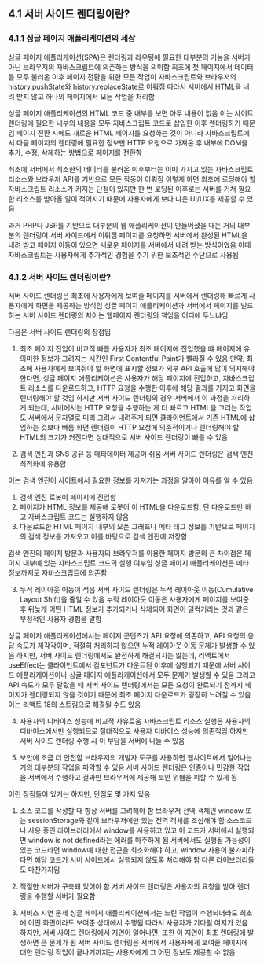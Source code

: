 ## 4.1 서버 사이드 렌더링이란?

### 4.1.1 싱글 페이지 애플리케이션의 세상

싱글 페이지 애플리케이션(SPA)은 렌더링과 라우팅에 필요한 대부분의 기능을 서버가 아닌 브라우저의 자바스크립트에 의존하는 방식을 의미함
최초에 첫 페이지에서 데이터를 모두 불러온 이후 페이지 전환을 위한 모든 작업이 자바스크립트와 브라우저의 history.pushState와 history.replaceState로 이뤄짐
따라서 서버에서 HTML을 내려 받지 않고 하나의 페이지에서 모든 작업을 처리함

싱글 페이지 애플리케이션의 HTML 코드 중 <body /> 내부를 보면 아무 내용이 없음
이는 사이트 렌더링에 필요한 <body /> 내부의 내용을 모두 자바스크립트 코드로 삽입한 이후 렌더링하기 때문임
페이지 전환 시에도 새로운 HTML 페이지를 요청하는 것이 아니라 자바스크립트에서 다음 페이지의 렌더링에 필요한 정보만 HTTP 요청으로 가져온 후 <body /> 내부에 DOM을 추가, 수정, 삭제하는 방법으로 페이지를 전환함

최초에 서버에서 최소한의 데이터를 불러온 이후부터는 이미 가지고 있는 자바스크립트 리소스와 브라우저 API를 기반으로 모든 작동이 이뤄짐
이렇게 하면 최초에 로딩해야 할 자바스크립트 리소스가 커지는 단점이 있지만 한 번 로딩된 이후로는 서버를 거쳐 필요한 리소스를 받아올 일이 적어지기 때문에 사용자에게 보다 나은 UI/UX를 제공할 수 있음

과거 PHP나 JSP를 기반으로 대부분의 웹 애플리케이션이 만들어졌을 때는 거의 대부분의 렌더링이 서버 사이드에서 이뤄짐
페이지를 요청하면 서버에서 완성된 HTML을 내려 받고 페이지 이동이 있으면 새로운 페이지를 서버에서 내려 받는 방식이었음
이때 자바스크립트는 사용자에게 추가적인 경험을 주기 위한 보조적인 수단으로 사용됨

### 4.1.2 서버 사이드 렌더링이란?

서버 사이드 렌더링은 최초에 사용자에게 보여줄 페이지를 서버에서 렌더링해 빠르게 사용자에게 화면을 제공하는 방식임
싱글 페이지 애플리케이션과 서버에서 페이지를 빌드하는 서버 사이드 렌더링의 차이는 웹페이지 렌더링의 책임을 어디에 두느냐임

다음은 서버 사이드 렌더링의 장점임

1. 최초 페이지 진입이 비교적 빠름
   사용자가 최초 페이지에 진입했을 떄 페이지에 유의미한 정보가 그려지는 시간인 First Contentful Paint가 빨라질 수 있음
   만약, 최초에 사용자에게 보여줘야 할 화면에 표시할 정보가 외부 API 호출에 많이 의지해야 한다면, 싱글 페이지 애플리케이션은 사용자가 해당 페이지에 진입하고, 자바스크립트 리소스를 다운로드하고, HTTP 요청을 수행한 이후에 해당 결과를 가지고 화면을 렌더링해야 할 것임
   하지만 서버 사이드 렌더링의 경우 서버에서 이 과정을 처리하게 되는데, 서버에서는 HTTP 요청을 수행하는 게 더 빠르고 HTML을 그리는 작업도 서버에서 문자열로 미리 그려서 내려주게 되면 클라이언트에서 기존 HTML에 삽입하는 것보다 빠름
   화면 렌더링이 HTTP 요청에 의존적이거나 렌더링해야 할 HTML의 크기가 커진다면 상대적으로 서버 사이드 렌더링이 빠를 수 있음

2. 검색 엔진과 SNS 공유 등 메타데이터 제공이 쉬움
   서버 사이드 렌더링은 검색 엔진 최적화에 유용함

이는 검색 엔진이 사이트에서 필요한 정보를 가져가는 과정을 알아야 이유를 알 수 있음

1. 검색 엔진 로봇이 페이지에 진입함
2. 페이지가 HTML 정보를 제공해 로봇이 이 HTML을 다운로드함, 단 다운로드만 하고 자바스크립트 코드는 실행하지 않음
3. 다운로드한 HTML 페이지 내부의 오픈 그래프나 메타 태그 정보를 기반으로 페이지의 검색 정보를 가져오고 이를 바탕으로 검색 엔진에 저장함

검색 엔진의 페이지 방문과 사용자의 브라우저를 이용한 페이지 방문의 큰 차이점은 페이지 내부에 있는 자바스크립트 코드의 실행 여부임
싱글 페이지 애플리케이션은 메타 정보까지도 자바스크립트에 의존함

3. 누적 레이아웃 이동이 적음
   서버 사이드 렌더링은 누적 레이아웃 이동(Cumulative Layout Shift)을 줄일 수 있음
   누적 레이아웃 이동은 사용자에게 페이지를 보여준 후 뒤늦게 어떤 HTML 정보가 추가되거나 삭제되어 화면이 덜컥거리는 것과 같은 부정적인 사용자 경험을 말함

싱글 페이지 애플리케이션에서는 페이지 콘텐츠가 API 요청에 의존하고, API 요청의 응답 속도가 제각각이며, 적절히 처리하지 않으면 누적 레이아웃 이동 문제가 발생할 수 있음
하지만, 서버 사이드 렌더링에서도 완전하게 해결되지는 않는데, 리액트에서 useEffect는 클라이언트에서 컴포넌트가 마운트된 이후에 실행되기 때문에 서버 사이드 애플리케이션이나 싱글 페이지 애플리케이션에서 모두 문제가 발생할 수 있음
그리고 API 속도가 모두 달랐을 때 서버 사이드 렌더링에서는 모든 요청이 완료되기 전까지 페이지가 렌더링되지 않을 것이기 때문에 최초 페이지 다운로드가 굉장히 느려질 수 있음
이는 리액트 18의 스트림으로 해결될 수도 있음

4. 사용자의 디바이스 성능에 비교적 자유로움
   자바스크립트 리소스 실행은 사용자의 디바이스에서만 실행되므로 절대적으로 사용자 디바이스 성능에 의존적임
   하지만 서버 사이드 렌더링 수행 시 이 부담을 서버에 나눌 수 있음

5. 보안에 조금 더 안전함
   브라우저의 개발자 도구를 사용하면 웹사이트에서 일어나는 거의 대부분의 작업을 파악할 수 있음
   서버 사이드 렌더링은 인증이나 민감한 작업을 서버에서 수행하고 결과만 브라우저에 제공해 보안 위협을 피할 수 있게 됨

이런 장점들이 있기는 하지만, 단점도 몇 가지 있음

1. 소스 코드를 작성할 때 항상 서버를 고려해야 함
   브라우저 전역 객체인 window 또는 sessionStorage와 같이 브라우저에만 있는 전역 객체를 조심해야 함
   소스코드나 사용 중인 라이브러리에서 window를 사용하고 있고 이 코드가 서버에서 실행되면 window is not defined라는 에러를 마주하게 됨
   서버에서도 실행될 가능성이 있는 코드라면 window에 대한 접근을 최소화해야 하고, window 사용이 불가피하다면 해당 코드가 서버 사이드에서 실행되지 않도록 처리해야 함
   다른 라이브러리들도 마찬가지임

2. 적절한 서버가 구축돼 있어야 함
   서버 사이드 렌더링은 사용자의 요청을 받아 렌더링을 수행할 서버가 필요함

3. 서비스 지연 문제
   싱글 페이지 애플리케이션에서는 느린 작업이 수행되더라도 최초에 어떤 화면이라도 보여준 상태에서 수행됨
   따라서 사용자가 기다릴 여지가 있음
   하지만, 서버 사이드 렌더링에서 지연이 일어나면, 또한 이 지연이 최초 렌더링에 발생하면 큰 문제가 됨
   서버 사이드 렌더링은 서버에서 사용자에게 보여줄 페이지에 대한 렌더링 작업이 끝나기까지는 사용자에게 그 어떤 정보도 제공할 수 없음
